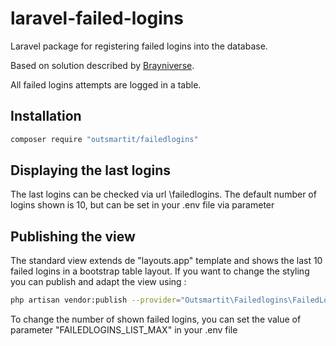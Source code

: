 # laravel-failed-logins
Laravel package for registering failed logins into the database.

Based on solution described by [Brayniverse](https://brayniverse.com/monitoring-failed-login-attempts-with-laravel.html).

All failed logins attempts are logged in a table.

## Installation

```bash
composer require "outsmartit/failedlogins"
```

## Displaying the last logins

The last logins can be checked via url \failedlogins.  The default number of logins shown is 10, but can be set in your .env file via parameter 

## Publishing the view

The standard view extends de "layouts.app" template and shows the last 10 failed logins in a bootstrap table layout.  If you want to change the styling you can publish and adapt the view using :

```bash
php artisan vendor:publish --provider="Outsmartit\Failedlogins\FailedLoginsServiceProvider"
```

To change the number of shown failed logins, you can set the value of parameter "FAILEDLOGINS_LIST_MAX" in your .env file